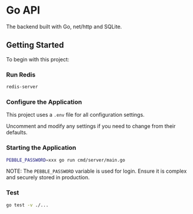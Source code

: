 # Go API

The backend built with Go, net/http and SQLite.

## Getting Started

To begin with this project:

### Run Redis

```bash
redis-server
```

### Configure the Application

This project uses a `.env` file for all configuration settings.

Uncomment and modify any settings if you need to change from their defaults.


### Starting the Application

```bash
PEBBLE_PASSWORD=xxx go run cmd/server/main.go
```

NOTE: The `PEBBLE_PASSWORD` variable is used for login. Ensure it is complex and securely stored in production.

### Test

```bash
go test -v ./...
```
